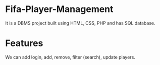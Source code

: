 # Fifa-Player-Management
It is a DBMS project built using HTML, CSS, PHP and has SQL database.

# Features
We can add login, add, remove, filter (search), update players.
